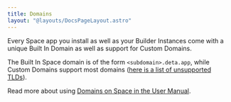 ```yaml
---
title: Domains
layout: "@layouts/DocsPageLayout.astro"
---
```


Every Space app you install as well as your Builder Instances come with a unique Built In Domain as well as support for Custom Domains.

The Built In Space domain is of the form `<subdomain>.deta.app`, while Custom Domains support most domains ([here is a list of unsupported TLDs](https://help.zerossl.com/hc/en-us/articles/360060119833-Restricted-Countries)). 

Read more about using [Domains on Space in the User Manual](/docs/en/use/space-apps/domains).